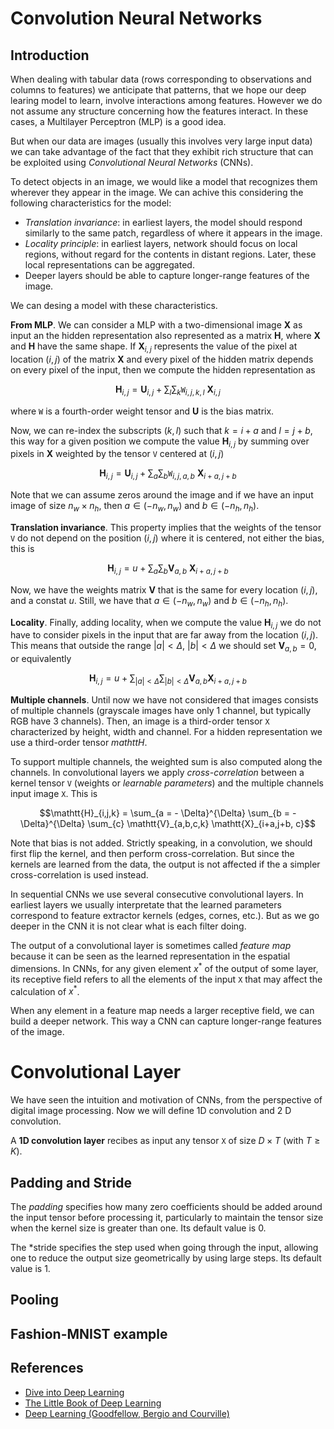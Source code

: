 # Convolution Neural Networks

## Introduction

When dealing with tabular data (rows corresponding to observations and columns to features) we anticipate 
that patterns, that we hope our deep learing model to learn, involve interactions among features. However 
we do not assume any structure concerning how the features interact. In these cases, a Multilayer Perceptron 
(MLP) is a good idea.

But when our data are images (usually this involves very large input data) we can take advantage of the fact 
that they exhibit rich structure that can be exploited using *Convolutional Neural Networks* (CNNs).

To detect objects in an image, we would like a model that recognizes them wherever they appear in the image. 
We can achive this considering the following characteristics for the model:

* *Translation invariance*: in earliest layers, the model should respond similarly to the same 
patch, regardless of where it appears in the image.
* *Locality principle*: in earliest layers, network should focus on local regions, without regard 
for the contents in distant regions. Later, these local representations can be aggregated.
* Deeper layers should be able to capture longer-range features of the image.

We can desing a model with these characteristics.

**From MLP**. We can consider a MLP with a two-dimensional image $\mathbf{X}$ as input an the hidden 
representation also represented as a matrix $\mathbf{H}$, where $\mathbf{X}$ and $\mathbf{H}$ have the same shape. 
If $\mathbf{X}_{i,j}$ represents the value of the pixel at location $(i,j)$ of the matrix $\mathbf{X}$ and every 
pixel of the hidden matrix depends on every pixel of the input, then we compute the hidden representation as

```math
\mathbf{H}_{i,j} = \mathbf{U}_{i,j} + \sum_{l} \sum_{k} \mathtt{W}_{i,j,k,l} \ \mathbf{X}_{i,j}
```

where $\mathtt{W}$ is a fourth-order weight tensor and $\mathbf{U}$ is the bias matrix.

Now, we can re-index the subscripts $(k,l)$ such that $k=i+a$ and $l=j+b$, this way for a given position we 
compute the value $\mathbf{H}_{i,j}$ by summing over pixels in $\mathbf{X}$ weighted by the tensor $\mathtt{V}$ 
centered at $(i,j)$

```math
\mathbf{H}_{i,j} = \mathbf{U}_{i,j} + \sum_{a} \sum_{b} \mathtt{W}_{i,j,a,b} \ \mathbf{X}_{i+a,j+b}
```

Note that we can assume zeros around the image and if we have an input image of size $n_w \times n_h$, then 
$a \in (-n_w, n_w)$ and $b \in (-n_h, n_h)$. 

**Translation invariance**.  This property implies that the weights of the tensor $\mathtt{V}$ do not 
depend on the position $(i,j)$ where it is centered, not either the bias, this is

```math
\mathbf{H}_{i,j} = u + \sum_{a} \sum_{b} \mathbf{V}_{a,b} \ \mathbf{X}_{i+a,j+b}
```

Now, we have the weights matrix $\mathbf{V}$ that is the same for every location $(i,j)$, and a constat $u$. 
Still, we have that $a \in (-n_w, n_w)$ and $b \in (-n_h, n_h)$.

**Locality**. Finally, adding locality, when we compute the value $\mathbf{H}_ {i,j}$ we do not have to consider 
pixels in the input that are far away from the location $(i,j)$. This means that outside the range $|a|<\Delta$, 
$|b|<\Delta$ we should set $\mathbf{V}_ {a,b}=0$, or equivalently

```math
\mathbf{H}_{i,j} = u + \sum_{|a|<\Delta} \sum_{|b|<\Delta} \mathbf{V}_{a,b} \mathbf{X}_{i+a,j+b}
```

**Multiple channels**. Until now we have not considered that images consists of multiple channels (grayscale images 
have only 1 channel, but typically RGB have 3 channels). Then, an image is a third-order tensor $\mathtt{X}$ 
characterized by height, width and channel. For a hidden representation we use a third-order tensor $mathtt{H}$.

To support multiple channels, the weighted sum is also computed along the channels. In convolutional layers we apply 
*cross-correlation* between a kernel tensor $\mathtt{V}$ (weights or *learnable parameters*) and the multiple channels 
input image $\mathtt{X}$. This is

```math
\mathtt{H}_{i,j,k} = \sum_{a = - \Delta}^{\Delta} \sum_{b = - \Delta}^{\Delta} \sum_{c} \mathtt{V}_{a,b,c,k} \mathtt{X}_{i+a,j+b, c}
```

Note that bias is not added. Strictly speaking, in a convolution, we should first flip the kernel, and then perform 
cross-correlation. But since the kernels are learned from the data, the output is not affected if the a simpler 
cross-correlation is used instead.

In sequential CNNs we use several consecutive convolutional layers. In earliest layers we usually interpretate that the 
learned parameters correspond to feature extractor kernels (edges, cornes, etc.). But as we go deeper in the CNN it is 
not clear what is each filter doing.

The output of a convolutional layer is sometimes called *feature map* because it can be seen as the learned representation 
in the espatial dimensions. In CNNs, for any given element $x^*$ of the output of some layer, its receptive field refers 
to all the elements of the input $\mathtt{X}$ that may affect the calculation of $x^*$. 

When any element in a feature map needs a larger receptive field, we can build a deeper network. This way a CNN can 
capture longer-range features of the image.

# Convolutional Layer

We have seen the intuition and motivation of CNNs, from the perspective of digital image processing. Now 
we will define 1D convolution and 2 D convolution.

A **1D convolution layer** recibes as input any tensor $\mathtt{X}$ of size $D \times T$ (with $T \geq K$).

## Padding and Stride

The *padding* specifies how many zero coefficients should be added around the input tensor before processing it, 
particularly to maintain the tensor size when the kernel size is greater than one. Its default value is 0.

The *stride specifies the step used when going through the input, allowing one to reduce the output size geometrically 
by using large steps. Its default value is 1.

## Pooling

## Fashion-MNIST example

## References
* [Dive into Deep Learning](https://d2l.ai/)
* [The Little Book of Deep Learning](https://fleuret.org/public/lbdl.pdf)
* [Deep Learning (Goodfellow, Bergio and Courville)](https://www.deeplearningbook.org/)
